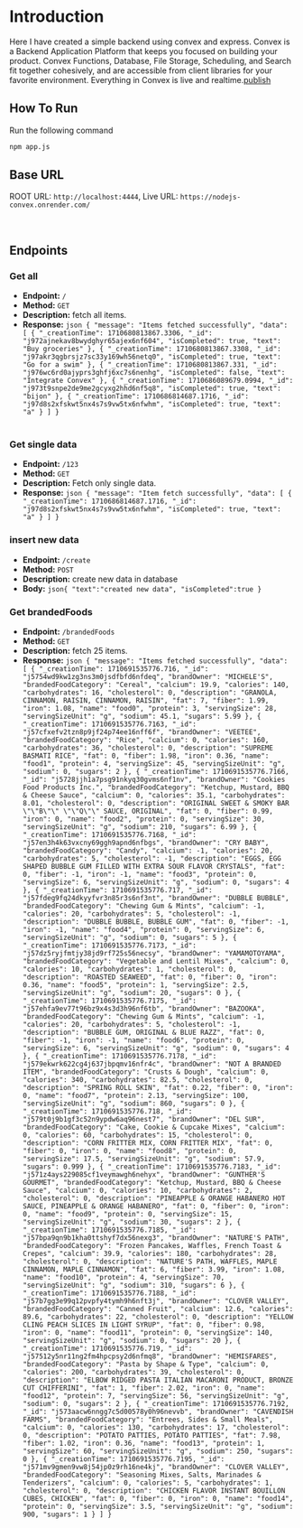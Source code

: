 # Introduction
Here I have created a simple backend using convex and express.
Convex is a Backend Application Platform that keeps you focused on building your product. Convex Functions, Database, File Storage, Scheduling, and Search fit together cohesively, and are accessible from client libraries for your favorite environment. Everything in Convex is live and realtime.[publish](https://docs.convex.dev/home)

## How To Run

Run the following command

```bash
npm app.js
```

## Base URL

ROOT URL: `http://localhost:4444`,
Live URL: `https://nodejs-convex.onrender.com/`

<br>

## Endpoints

### Get all 

-   **Endpoint:** `/`
-   **Method:** `GET`
-   **Description:** fetch all items.
-   **Response:** ```json {
    "message": "Items fetched successfully",
    "data": [
        {
            "_creationTime": 1710680813867.3306,
            "_id": "j972ajnekav8bwydghyr65ajex6nf604",
            "isCompleted": true,
            "text": "Buy groceries"
        },
        {
            "_creationTime": 1710680813867.3308,
            "_id": "j97akr3qgbrsjz7sc33y169wh56netq0",
            "isCompleted": true,
            "text": "Go for a swim"
        },
        {
            "_creationTime": 1710680813867.331,
            "_id": "j976wc6rd0ajyprs3ghfj6xc7s6nenhg",
            "isCompleted": false,
            "text": "Integrate Convex"
        },
        {
            "_creationTime": 1710686089679.0994,
            "_id": "j973t9snpe2de9me2gcyxg2hhd6nf5q8",
            "isCompleted": true,
            "text": "bijon"
        },
        {
            "_creationTime": 1710686814687.1716,
            "_id": "j97d8s2xfskwt5nx4s7s9vw5tx6nfwhm",
            "isCompleted": true,
            "text": "a"
        }
    ]
}```
    <br><br>




### Get single data
- **Endpoint:** `/123`
- **Method:** `GET`
- **Description:** Fetch only single data.
- **Response:** ```json {
    "message": "Item fetch successfully",
    "data": [
        {
            "_creationTime": 1710686814687.1716,
            "_id": "j97d8s2xfskwt5nx4s7s9vw5tx6nfwhm",
            "isCompleted": true,
            "text": "a"
        }
    ]
}```
### insert new data

-   **Endpoint:** `/create`
-   **Method:** `POST`
-   **Description:** create new data in database
-   **Body:** ```json{
    "text":"created new data",
    "isCompleted":true
}```
    <br>


### Get brandedFoods 

-   **Endpoint:** `/brandedFoods`
-   **Method:** `GET`
-   **Description:** fetch 25 items.
-   **Response:** ```json {
    "message": "Items fetched successfully",
    "data": [
        {
            "_creationTime": 1710691535776.716,
            "_id": "j5754wd9kw1zg3ns3m0jsdfbfd6nfdeq",
            "brandOwner": "MICHELE'S",
            "brandedFoodCategory": "Cereal",
            "calcium": 19.9,
            "calories": 140,
            "carbohydrates": 16,
            "cholesterol": 0,
            "description": "GRANOLA, CINNAMON, RAISIN, CINNAMON, RAISIN",
            "fat": 7,
            "fiber": 1.99,
            "iron": 1.08,
            "name": "food0",
            "protein": 3,
            "servingSize": 28,
            "servingSizeUnit": "g",
            "sodium": 45.1,
            "sugars": 5.99
        },
        {
            "_creationTime": 1710691535776.7163,
            "_id": "j57cfxefv2tzn8p9jf24p74ee16nff6f",
            "brandOwner": "VEETEE",
            "brandedFoodCategory": "Rice",
            "calcium": 0,
            "calories": 160,
            "carbohydrates": 36,
            "cholesterol": 0,
            "description": "SUPREME BASMATI RICE",
            "fat": 0,
            "fiber": 1.98,
            "iron": 0.36,
            "name": "food1",
            "protein": 4,
            "servingSize": 45,
            "servingSizeUnit": "g",
            "sodium": 0,
            "sugars": 2
        },
        {
            "_creationTime": 1710691535776.7166,
            "_id": "j5728jjh1a7psg91nkyq30gvms6nf1nv",
            "brandOwner": "Cookies Food Products Inc.",
            "brandedFoodCategory": "Ketchup, Mustard, BBQ & Cheese Sauce",
            "calcium": 0,
            "calories": 35.1,
            "carbohydrates": 8.01,
            "cholesterol": 0,
            "description": "ORIGINAL SWEET & SMOKY BAR \"\"B\"\" \"\"Q\"\" SAUCE, ORIGINAL",
            "fat": 0,
            "fiber": 0.99,
            "iron": 0,
            "name": "food2",
            "protein": 0,
            "servingSize": 30,
            "servingSizeUnit": "g",
            "sodium": 210,
            "sugars": 6.99
        },
        {
            "_creationTime": 1710691535776.7168,
            "_id": "j57en3h4k63vxcny69ggh9apnd6nfbgs",
            "brandOwner": "CRY BABY",
            "brandedFoodCategory": "Candy",
            "calcium": -1,
            "calories": 20,
            "carbohydrates": 5,
            "cholesterol": -1,
            "description": "EGGS, EGG SHAPED BUBBLE GUM FILLED WITH EXTRA SOUR FLAVOR CRYSTALS",
            "fat": 0,
            "fiber": -1,
            "iron": -1,
            "name": "food3",
            "protein": 0,
            "servingSize": 6,
            "servingSizeUnit": "g",
            "sodium": 0,
            "sugars": 4
        },
        {
            "_creationTime": 1710691535776.717,
            "_id": "j57fdeg9fq24dkyyfvr3n85r3s6nf3nt",
            "brandOwner": "DUBBLE BUBBLE",
            "brandedFoodCategory": "Chewing Gum & Mints",
            "calcium": -1,
            "calories": 20,
            "carbohydrates": 5,
            "cholesterol": -1,
            "description": "DUBBLE BUBBLE, BUBBLE GUM",
            "fat": 0,
            "fiber": -1,
            "iron": -1,
            "name": "food4",
            "protein": 0,
            "servingSize": 6,
            "servingSizeUnit": "g",
            "sodium": 0,
            "sugars": 5
        },
        {
            "_creationTime": 1710691535776.7173,
            "_id": "j57dz5ryjfmtjy38jd9rf725s56necsy",
            "brandOwner": "YAMAMOTOYAMA",
            "brandedFoodCategory": "Vegetable and Lentil Mixes",
            "calcium": 0,
            "calories": 10,
            "carbohydrates": 1,
            "cholesterol": 0,
            "description": "ROASTED SEAWEED",
            "fat": 0,
            "fiber": 0,
            "iron": 0.36,
            "name": "food5",
            "protein": 1,
            "servingSize": 2.5,
            "servingSizeUnit": "g",
            "sodium": 20,
            "sugars": 0
        },
        {
            "_creationTime": 1710691535776.7175,
            "_id": "j57ehfa9ev77t96bz9x4s3d3h96nf6tb",
            "brandOwner": "BAZOOKA",
            "brandedFoodCategory": "Chewing Gum & Mints",
            "calcium": -1,
            "calories": 20,
            "carbohydrates": 5,
            "cholesterol": -1,
            "description": "BUBBLE GUM, ORIGINAL & BLUE RAZZ",
            "fat": 0,
            "fiber": -1,
            "iron": -1,
            "name": "food6",
            "protein": 0,
            "servingSize": 6,
            "servingSizeUnit": "g",
            "sodium": 0,
            "sugars": 4
        },
        {
            "_creationTime": 1710691535776.7178,
            "_id": "j579ekwrk622cg4j637jbpqmv16nfr4c",
            "brandOwner": "NOT A BRANDED ITEM",
            "brandedFoodCategory": "Crusts & Dough",
            "calcium": 0,
            "calories": 340,
            "carbohydrates": 82.5,
            "cholesterol": 0,
            "description": "SPRING ROLL SKIN",
            "fat": 0.22,
            "fiber": 0,
            "iron": 0,
            "name": "food7",
            "protein": 2.13,
            "servingSize": 100,
            "servingSizeUnit": "g",
            "sodium": 860,
            "sugars": 0
        },
        {
            "_creationTime": 1710691535776.718,
            "_id": "j579t0j9b1gf3c52n9ypdw6aq96nest7",
            "brandOwner": "DEL SUR",
            "brandedFoodCategory": "Cake, Cookie & Cupcake Mixes",
            "calcium": 0,
            "calories": 60,
            "carbohydrates": 15,
            "cholesterol": 0,
            "description": "CORN FRITTER MIX, CORN FRITTER MIX",
            "fat": 0,
            "fiber": 0,
            "iron": 0,
            "name": "food8",
            "protein": 0,
            "servingSize": 17.5,
            "servingSizeUnit": "g",
            "sodium": 57.9,
            "sugars": 0.999
        },
        {
            "_creationTime": 1710691535776.7183,
            "_id": "j571z4ays229085cf1veymawgh6nehyx",
            "brandOwner": "GUNTHER'S GOURMET",
            "brandedFoodCategory": "Ketchup, Mustard, BBQ & Cheese Sauce",
            "calcium": 0,
            "calories": 10,
            "carbohydrates": 2,
            "cholesterol": 0,
            "description": "PINEAPPLE & ORANGE HABANERO HOT SAUCE, PINEAPPLE & ORANGE HABANERO",
            "fat": 0,
            "fiber": 0,
            "iron": 0,
            "name": "food9",
            "protein": 0,
            "servingSize": 15,
            "servingSizeUnit": "g",
            "sodium": 30,
            "sugars": 2
        },
        {
            "_creationTime": 1710691535776.7185,
            "_id": "j57bpa9qn9b1kha0ttshyf7dx56nexg3",
            "brandOwner": "NATURE'S PATH",
            "brandedFoodCategory": "Frozen Pancakes, Waffles, French Toast & Crepes",
            "calcium": 39.9,
            "calories": 180,
            "carbohydrates": 28,
            "cholesterol": 0,
            "description": "NATURE'S PATH, WAFFLES, MAPLE CINNAMON, MAPLE CINNAMON",
            "fat": 6,
            "fiber": 3.99,
            "iron": 1.08,
            "name": "food10",
            "protein": 4,
            "servingSize": 70,
            "servingSizeUnit": "g",
            "sodium": 310,
            "sugars": 6
        },
        {
            "_creationTime": 1710691535776.7188,
            "_id": "j57b7gg3e99q12pvpfy4tymh9h6nft3j",
            "brandOwner": "CLOVER VALLEY",
            "brandedFoodCategory": "Canned Fruit",
            "calcium": 12.6,
            "calories": 89.6,
            "carbohydrates": 22,
            "cholesterol": 0,
            "description": "YELLOW CLING PEACH SLICES IN LIGHT SYRUP",
            "fat": 0,
            "fiber": 0.98,
            "iron": 0,
            "name": "food11",
            "protein": 0,
            "servingSize": 140,
            "servingSizeUnit": "g",
            "sodium": 0,
            "sugars": 20
        },
        {
            "_creationTime": 1710691535776.719,
            "_id": "j57512y5nr11ng2fm4hpcpsy2d6nfmq8",
            "brandOwner": "HEMISFARES",
            "brandedFoodCategory": "Pasta by Shape & Type",
            "calcium": 0,
            "calories": 200,
            "carbohydrates": 39,
            "cholesterol": 0,
            "description": "ELBOW RIDGED PASTA ITALIAN MACARONI PRODUCT, BRONZE CUT CHIFFERINI",
            "fat": 1,
            "fiber": 2.02,
            "iron": 0,
            "name": "food12",
            "protein": 7,
            "servingSize": 56,
            "servingSizeUnit": "g",
            "sodium": 0,
            "sugars": 2
        },
        {
            "_creationTime": 1710691535776.7192,
            "_id": "j573aacw6nngg7c5d00578y0h96nevvb",
            "brandOwner": "CAVENDISH FARMS",
            "brandedFoodCategory": "Entrees, Sides & Small Meals",
            "calcium": 0,
            "calories": 130,
            "carbohydrates": 17,
            "cholesterol": 0,
            "description": "POTATO PATTIES, POTATO PATTIES",
            "fat": 7.98,
            "fiber": 1.02,
            "iron": 0.36,
            "name": "food13",
            "protein": 1,
            "servingSize": 60,
            "servingSizeUnit": "g",
            "sodium": 250,
            "sugars": 0
        },
        {
            "_creationTime": 1710691535776.7195,
            "_id": "j571mv9gmen9vw8j54jp0z9rh16ne4kj",
            "brandOwner": "CLOVER VALLEY",
            "brandedFoodCategory": "Seasoning Mixes, Salts, Marinades & Tenderizers",
            "calcium": 0,
            "calories": 5,
            "carbohydrates": 1,
            "cholesterol": 0,
            "description": "CHICKEN FLAVOR INSTANT BOUILLON CUBES, CHICKEN",
            "fat": 0,
            "fiber": 0,
            "iron": 0,
            "name": "food14",
            "protein": 0,
            "servingSize": 3.5,
            "servingSizeUnit": "g",
            "sodium": 900,
            "sugars": 1
        }
    ]
}```
    <br><br>
